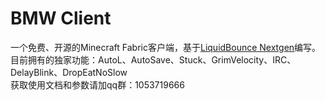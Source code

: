 # BMW Client

一个免费、开源的Minecraft Fabric客户端，基于[LiquidBounce Nextgen](https://github.com/CCBlueX/LiquidBounce)编写。<br>
目前拥有的独家功能：AutoL、AutoSave、Stuck、GrimVelocity、IRC、DelayBlink、DropEatNoSlow<br>
获取使用文档和参数请加qq群：1053719666<br>
